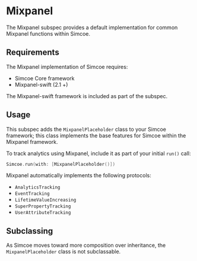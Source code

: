 # Mixpanel

The Mixpanel subspec provides a default implementation for common Mixpanel functions within Simcoe.

## Requirements

The Mixpanel implementation of Simcoe requires:

- Simcoe Core framework
- Mixpanel-swift (2.1 +)

The Mixpanel-swift framework is included as part of the subspec.

## Usage

This subspec adds the `MixpanelPlaceholder` class to your Simcoe framework; this class implements the base features for Simcoe within the Mixpanel framework.

To track analytics using Mixpanel, include it as part of your initial `run()` call:

```swift
Simcoe.run(with: [MixpanelPlaceholder()])
```

Mixpanel automatically implements the following protocols:

- `AnalyticsTracking`
- `EventTracking`
- `LifetimeValueIncreasing`
- `SuperPropertyTracking`
- `UserAttributeTracking`

## Subclassing

As Simcoe moves toward more composition over inheritance, the `MixpanelPlaceholder` class is not subclassable.
